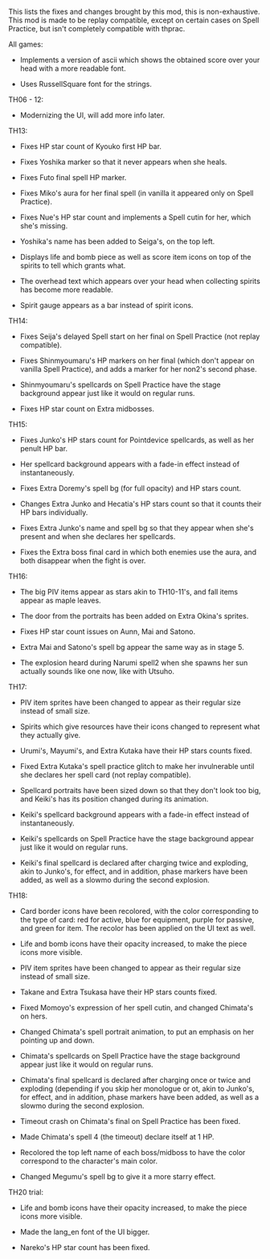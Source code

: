 This lists the fixes and changes brought by this mod, this is non-exhaustive. This mod is made to be replay compatible, except on certain cases on Spell Practice, but isn't completely compatible with thprac.


All games:

- Implements a version of ascii which shows the obtained score over your head with a more readable font.

- Uses RussellSquare font for the strings.


TH06 - 12:

- Modernizing the UI, will add more info later.


TH13:

- Fixes HP star count of Kyouko first HP bar.

- Fixes Yoshika marker so that it never appears when she heals.

- Fixes Futo final spell HP marker.

- Fixes Miko's aura for her final spell (in vanilla it appeared only on Spell Practice).

- Fixes Nue's HP star count and implements a Spell cutin for her, which she's missing.

- Yoshika's name has been added to Seiga's, on the top left.

- Displays life and bomb piece as well as score item icons on top of the spirits to tell which grants what.

- The overhead text which appears over your head when collecting spirits has become more readable.

- Spirit gauge appears as a bar instead of spirit icons.


TH14:

- Fixes Seija's delayed Spell start on her final on Spell Practice (not replay compatible).

- Fixes Shinmyoumaru's HP markers on her final (which don't appear on vanilla Spell Practice), and adds a marker for her non2's second phase.

- Shinmyoumaru's spellcards on Spell Practice have the stage background appear just like it would on regular runs.

- Fixes HP star count on Extra midbosses.


TH15:

- Fixes Junko's HP stars count for Pointdevice spellcards, as well as her penult HP bar.

- Her spellcard background appears with a fade-in effect instead of instantaneously.

- Fixes Extra Doremy's spell bg (for full opacity) and HP stars count.

- Changes Extra Junko and Hecatia's HP stars count so that it counts their HP bars individually.

- Fixes Extra Junko's name and spell bg so that they appear when she's present and when she declares her spellcards.

- Fixes the Extra boss final card in which both enemies use the aura, and both disappear when the fight is over.



TH16:

- The big PIV items appear as stars akin to TH10-11's, and fall items appear as maple leaves.

- The door from the portraits has been added on Extra Okina's sprites.

- Fixes HP star count issues on Aunn, Mai and Satono.

- Extra Mai and Satono's spell bg appear the same way as in stage 5.

- The explosion heard during Narumi spell2 when she spawns her sun actually sounds like one now, like with Utsuho.


TH17:

- PIV item sprites have been changed to appear as their regular size instead of small size.

- Spirits which give resources have their icons changed to represent what they actually give.

- Urumi's, Mayumi's, and Extra Kutaka have their HP stars counts fixed.

- Fixed Extra Kutaka's spell practice glitch to make her invulnerable until she declares her spell card (not replay compatible). 

- Spellcard portraits have been sized down so that they don't look too big, and Keiki's has its position changed during its animation.

- Keiki's spellcard background appears with a fade-in effect instead of instantaneously.

- Keiki's spellcards on Spell Practice have the stage background appear just like it would on regular runs.

- Keiki's final spellcard is declared after charging twice and exploding, akin to Junko's, for effect, and in addition, phase markers have been added, as well as a slowmo during the second explosion.


TH18:

- Card border icons have been recolored, with the color corresponding to the type of card: red for active, blue for equipment, purple for passive, and green for item. The recolor has been applied on the UI text as well.

- Life and bomb icons have their opacity increased, to make the piece icons more visible.

- PIV item sprites have been changed to appear as their regular size instead of small size.

- Takane and Extra Tsukasa have their HP stars counts fixed.

- Fixed Momoyo's expression of her spell cutin, and changed Chimata's on hers.

- Changed Chimata's spell portrait animation, to put an emphasis on her pointing up and down.

- Chimata's spellcards on Spell Practice have the stage background appear just like it would on regular runs.

- Chimata's final spellcard is declared after charging once or twice and exploding (depending if you skip her monologue or ot, akin to Junko's, for effect, and in addition, phase markers have been added, as well as a slowmo during the second explosion.

- Timeout crash on Chimata's final on Spell Practice has been fixed.

- Made Chimata's spell 4 (the timeout) declare itself at 1 HP.

- Recolored the top left name of each boss/midboss to have the color correspond to the character's main color.

- Changed Megumu's spell bg to give it a more starry effect.


TH20 trial:

- Life and bomb icons have their opacity increased, to make the piece icons more visible.

- Made the lang_en font of the UI bigger.

- Nareko's HP star count has been fixed.
